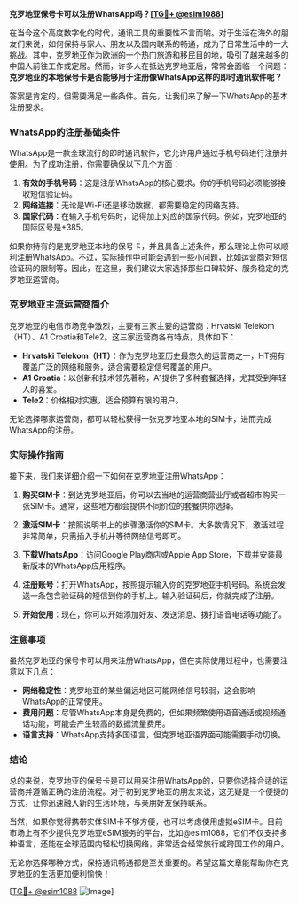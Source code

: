 **克罗地亚保号卡可以注册WhatsApp吗？[[TG💪+ @esim1088](https://t.me/s/esim1088)]**

在当今这个高度数字化的时代，通讯工具的重要性不言而喻。对于生活在海外的朋友们来说，如何保持与家人、朋友以及国内联系的畅通，成为了日常生活中的一大挑战。其中，克罗地亚作为欧洲的一个热门旅游和移民目的地，吸引了越来越多的中国人前往工作或定居。然而，许多人在抵达克罗地亚后，常常会面临一个问题：**克罗地亚的本地保号卡是否能够用于注册像WhatsApp这样的即时通讯软件呢？**

答案是肯定的，但需要满足一些条件。首先，让我们来了解一下WhatsApp的基本注册要求。

### WhatsApp的注册基础条件

WhatsApp是一款全球流行的即时通讯软件，它允许用户通过手机号码进行注册并使用。为了成功注册，你需要确保以下几个方面：

1. **有效的手机号码**：这是注册WhatsApp的核心要求。你的手机号码必须能够接收短信验证码。
2. **网络连接**：无论是Wi-Fi还是移动数据，都需要稳定的网络支持。
3. **国家代码**：在输入手机号码时，记得加上对应的国家代码。例如，克罗地亚的国际区号是+385。

如果你持有的是克罗地亚本地的保号卡，并且具备上述条件，那么理论上你可以顺利注册WhatsApp。不过，实际操作中可能会遇到一些小问题，比如运营商对短信验证码的限制等。因此，在这里，我们建议大家选择那些口碑较好、服务稳定的克罗地亚运营商。

### 克罗地亚主流运营商简介

克罗地亚的电信市场竞争激烈，主要有三家主要的运营商：Hrvatski Telekom（HT）、A1 Croatia和Tele2。这三家运营商各有特点，具体如下：

- **Hrvatski Telekom（HT）**：作为克罗地亚历史最悠久的运营商之一，HT拥有覆盖广泛的网络和服务，适合需要稳定信号覆盖的用户。
- **A1 Croatia**：以创新和技术领先著称，A1提供了多种套餐选择，尤其受到年轻人的喜爱。
- **Tele2**：价格相对实惠，适合预算有限的用户。

无论选择哪家运营商，都可以轻松获得一张克罗地亚本地的SIM卡，进而完成WhatsApp的注册。

### 实际操作指南

接下来，我们来详细介绍一下如何在克罗地亚注册WhatsApp：

1. **购买SIM卡**：到达克罗地亚后，你可以去当地的运营商营业厅或者超市购买一张SIM卡。通常，这些地方都会提供不同价位的套餐供你选择。
   
2. **激活SIM卡**：按照说明书上的步骤激活你的SIM卡。大多数情况下，激活过程非常简单，只需插入手机并等待网络信号即可。

3. **下载WhatsApp**：访问Google Play商店或Apple App Store，下载并安装最新版本的WhatsApp应用程序。

4. **注册账号**：打开WhatsApp，按照提示输入你的克罗地亚手机号码。系统会发送一条包含验证码的短信到你的手机上。输入验证码后，你就完成了注册。

5. **开始使用**：现在，你可以开始添加好友、发送消息、拨打语音电话等功能了。

### 注意事项

虽然克罗地亚的保号卡可以用来注册WhatsApp，但在实际使用过程中，也需要注意以下几点：

- **网络稳定性**：克罗地亚的某些偏远地区可能网络信号较弱，这会影响WhatsApp的正常使用。
- **费用问题**：尽管WhatsApp本身是免费的，但如果频繁使用语音通话或视频通话功能，可能会产生较高的数据流量费用。
- **语言支持**：WhatsApp支持多国语言，但克罗地亚语界面可能需要手动切换。

### 结论

总的来说，克罗地亚的保号卡是可以用来注册WhatsApp的，只要你选择合适的运营商并遵循正确的注册流程。对于初到克罗地亚的朋友来说，这无疑是一个便捷的方式，让你迅速融入新的生活环境，与亲朋好友保持联系。

当然，如果你觉得携带实体SIM卡不够方便，也可以考虑使用虚拟eSIM卡。目前市场上有不少提供克罗地亚eSIM服务的平台，比如@esim1088，它们不仅支持多种语言，还能在全球范围内轻松切换网络，非常适合经常旅行或跨国工作的用户。

无论你选择哪种方式，保持通讯畅通都是至关重要的。希望这篇文章能帮助你在克罗地亚的生活更加便利愉快！

[[TG💪+ @esim1088](https://t.me/s/esim1088) ![Image](https://i.postimg.cc/4NQfJmqS/Snipaste-2025-05-13-00-14-12.png)]